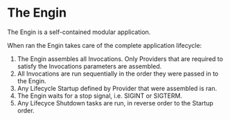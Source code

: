 # The Engin

The Engin is a self-contained modular application.

When ran the Engin takes care of the complete application lifecycle:

1. The Engin assembles all Invocations. Only Providers that are required to satisfy
   the Invocations parameters are assembled.
2. All Invocations are run sequentially in the order they were passed in to the Engin.
3. Any Lifecycle Startup defined by Provider that were assembled is ran.
4. The Engin waits for a stop signal, i.e. SIGINT or SIGTERM.
5. Any Lifecyce Shutdown tasks are run, in reverse order to the Startup order.
